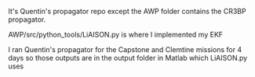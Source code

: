 It's Quentin's propagator repo except the AWP folder contains the CR3BP propagator.

AWP/src/python_tools/LiAISON.py is where I implemented my EKF

I ran Quentin's propagator for the Capstone and Clemtine missions for 4 days so those outputs are in the output folder in Matlab which LiAISON.py uses
